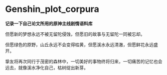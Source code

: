 # Genshin_plot_corpura
**记录一下自己论文所用的原神主线剧情语料库**

但愿新的梦想永远不被无留陀侵蚀，但愿旧的故事与无留陀一同被忘却。

但愿绿色的原野，山丘永远不会变得枯黄，但愿溪水永远清澈，但愿鲜花永远盛开。

挚友将再次同行于茂密的森林中，一切美好的事物终将归来，一切痛苦的记忆也会远去，就像溪水净化自己，枯树绽出新芽。

